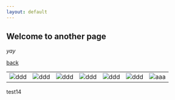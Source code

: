 ```yaml
---
layout: default
---
```


## Welcome to another page

_yay_

[back](./)

<style type="text/css" rel="stylesheet">
.td {
    padding: 1px 
    }
</style>

| | | | | | | |
|-|-|-|-|-|-|-|
|![ddd](assets/img/grids/Albarracín_201104/7.jpg)|![ddd](assets/img/grids/Albarracín_201104/6.jpg)|![ddd](assets/img/grids/Albarracín_201104/5.jpg)|![ddd](assets/img/grids/Albarracín_201104/4.jpg)|![ddd](assets/img/grids/Albarracín_201104/3.jpg)|![ddd](assets/img/grids/Albarracín_201104/2.jpg)|![aaa](assets/img/grids/Albarracín_201104/1.jpg)|

test14

